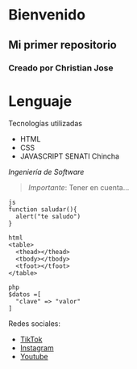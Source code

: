 # Bienvenido
## Mi primer repositorio
### Creado por Christian Jose

# Lenguaje 

Tecnologías utilizadas
* HTML
* CSS
* JAVASCRIPT
SENATI Chincha

*Ingeniería de Software*

>*Importante*: Tener en cuenta...


```
js
function saludar(){
  alert("te saludo")
}
```

```
html
<table>
  <thead></thead>
  <tbody></tbody>
  <tfoot></tfoot>
</table>
```

```
php
$datos =[
  "clave" => "valor"
]
```

Redes sociales:
* [TikTok](https://tiktok.com)
* [Instagram](https://instagram.com)
* [Youtube](https://youtube.com)

